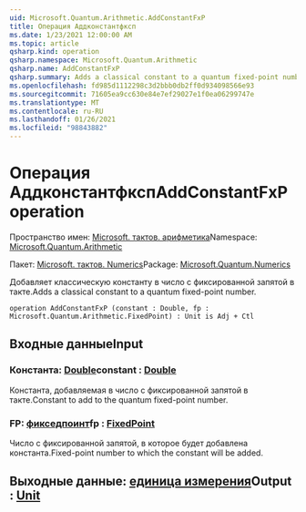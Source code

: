 ```yaml
---
uid: Microsoft.Quantum.Arithmetic.AddConstantFxP
title: Операция Аддконстантфксп
ms.date: 1/23/2021 12:00:00 AM
ms.topic: article
qsharp.kind: operation
qsharp.namespace: Microsoft.Quantum.Arithmetic
qsharp.name: AddConstantFxP
qsharp.summary: Adds a classical constant to a quantum fixed-point number.
ms.openlocfilehash: fd985d1112298c3d2bbb0db2ff0d934098566e93
ms.sourcegitcommit: 71605ea9cc630e84e7ef29027e1f0ea06299747e
ms.translationtype: MT
ms.contentlocale: ru-RU
ms.lasthandoff: 01/26/2021
ms.locfileid: "98843882"
---
```

# <a name="addconstantfxp-operation"></a><span data-ttu-id="a9447-102">Операция Аддконстантфксп</span><span class="sxs-lookup"><span data-stu-id="a9447-102">AddConstantFxP operation</span></span>

<span data-ttu-id="a9447-103">Пространство имен: [Microsoft. тактов. арифметика](xref:Microsoft.Quantum.Arithmetic)</span><span class="sxs-lookup"><span data-stu-id="a9447-103">Namespace: [Microsoft.Quantum.Arithmetic](xref:Microsoft.Quantum.Arithmetic)</span></span>

<span data-ttu-id="a9447-104">Пакет: [Microsoft. тактов. Numerics](https://nuget.org/packages/Microsoft.Quantum.Numerics)</span><span class="sxs-lookup"><span data-stu-id="a9447-104">Package: [Microsoft.Quantum.Numerics](https://nuget.org/packages/Microsoft.Quantum.Numerics)</span></span>


<span data-ttu-id="a9447-105">Добавляет классическую константу в число с фиксированной запятой в такте.</span><span class="sxs-lookup"><span data-stu-id="a9447-105">Adds a classical constant to a quantum fixed-point number.</span></span>

```qsharp
operation AddConstantFxP (constant : Double, fp : Microsoft.Quantum.Arithmetic.FixedPoint) : Unit is Adj + Ctl
```


## <a name="input"></a><span data-ttu-id="a9447-106">Входные данные</span><span class="sxs-lookup"><span data-stu-id="a9447-106">Input</span></span>

### <a name="constant--double"></a><span data-ttu-id="a9447-107">Константа: [Double](xref:microsoft.quantum.lang-ref.double)</span><span class="sxs-lookup"><span data-stu-id="a9447-107">constant : [Double](xref:microsoft.quantum.lang-ref.double)</span></span>

<span data-ttu-id="a9447-108">Константа, добавляемая в число с фиксированной запятой в такте.</span><span class="sxs-lookup"><span data-stu-id="a9447-108">Constant to add to the quantum fixed-point number.</span></span>


### <a name="fp--fixedpoint"></a><span data-ttu-id="a9447-109">FP: [фикседпоинт](xref:Microsoft.Quantum.Arithmetic.FixedPoint)</span><span class="sxs-lookup"><span data-stu-id="a9447-109">fp : [FixedPoint](xref:Microsoft.Quantum.Arithmetic.FixedPoint)</span></span>

<span data-ttu-id="a9447-110">Число с фиксированной запятой, в которое будет добавлена константа.</span><span class="sxs-lookup"><span data-stu-id="a9447-110">Fixed-point number to which the constant will be added.</span></span>



## <a name="output--unit"></a><span data-ttu-id="a9447-111">Выходные данные: [единица измерения](xref:microsoft.quantum.lang-ref.unit)</span><span class="sxs-lookup"><span data-stu-id="a9447-111">Output : [Unit](xref:microsoft.quantum.lang-ref.unit)</span></span>

